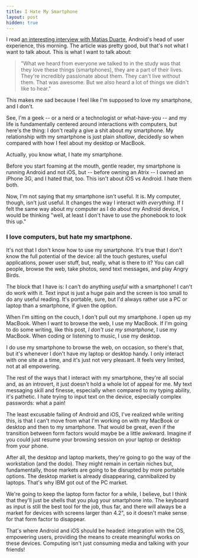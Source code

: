 ```yaml
---
title: I Hate My Smartphone
layout: post
hidden: true
---
```


I read [an interesting interview with Matias Duarte](http://thisismynext.com/2011/10/18/exclusive-matias-duarte-ice-cream-sandwich-galaxy-nexus/), Android's head of user experience, this morning. The article was pretty good, but that's not what I want to talk about. This is what I want to talk about:

> "What we heard from everyone we talked to in the study was that they love
> these things (smartphones), they are a part of their lives. They're incredibly
> passionate about them. They can't live without them. That was awesome. But we
> also heard a lot of things we didn't like to hear."

This makes me sad because I feel like I'm supposed to love my smartphone, and I don't.

See, I'm a geek -- or a nerd or a technologist or what-have-you -- and my life is fundamentally centered around interactions with computers, but here's the thing: I don't really a give a shit about my smartphone. My relationship with my smartphone is just plain *shallow*, decidedly so when compared with how I feel about my desktop or MacBook. 

Actually, you know what, I hate my smartphone.

Before you start foaming at the mouth, gentle reader, my smartphone is running Android and not iOS, but -- before owning an Atrix -- I owned an iPhone 3G, and I hated that, too. This isn't about iOS vs Android. I hate them both.

Now, I'm not saying that my smartphone isn't useful. It is. My computer, though, isn't just useful. It changes the way I interact with *everything*. If I felt the same way about my computer as I do about my Android device, I would be thinking "well, at least I don't have to use the phonebook to look this up."

### I love computers, but hate my smartphone.

It's not that I don't know how to use my smartphone. It's true that I don't know the full potential of the device: all the touch gestures, useful applications, power user stuff, but, really, what is there to it? You can call people, browse the web, take photos, send text messages, and play Angry Birds. 

The block that I have is: I can't do anything *useful* with a smartphone! I can't do work with it. Text input is just a huge pain and the screen is too small to do any useful reading. It's portable, sure, but I'd always rather use a PC or laptop than a smartphone, if given the option.

When I'm sitting on the couch, I don't pull out my smartphone. I open up my MacBook. When I want to browse the web, I use my MacBook. If I'm going to do some writing, like this post, *I don't use my smartphone*, I use my MacBook. When coding or listening to music, I use my desktop. 

I do use my smartphone to browse the web, on occasion, so there's that, but it's whenever I don't have my laptop or desktop handy. I only interact with one site at a time, and it's just not very pleasant. It feels very limited, not at all empowering.

The rest of the ways that I interact with my smartphone, they're all social and, as an introvert, it just doesn't hold a whole lot of appeal for me. My text messaging skill and finesse, especially when compared to my typing ability, it's pathetic. I hate trying to input text on the device, especially complex passwords: what a pain!

The least excusable failing of Android and iOS, I've realized while writing this, is that I can't move from what I'm working on with my MacBook or desktop and then to my smartphone. That would be great, even if the transition between form factors would maybe be a little awkward. Imagine if you could just resume your browsing session on your laptop or desktop from your phone.

After all, the desktop and laptop markets, they're going to go the way of the workstation (and the dodo). They might remain in certain niches but, fundamentally, those markets are going to be disrupted by more portable options. The desktop market is already disappearing, cannibalized by laptops. That's why IBM got out of the PC market.

We're going to keep the laptop form factor for a while, I believe, but I think that they'll just be shells that you plug your smartphone into. The keyboard as input is still the best tool for the job, thus far, and there will always be a market for devices with screens larger than 4.2", so it doesn't make sense for that form factor to disappear.

That's where Android and iOS should be headed: integration with the OS, empowering users, providing the means to create meaningful works on these devices. Computing isn't just consuming media and talking with your friends!
